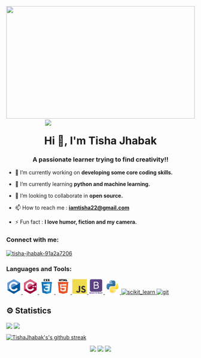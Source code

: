 <img align="centre" width="100%" height="300" src="https://media.buzzle.com/media/images-en/photos/astronomy/1200-39389686-leo-constellation-in-deep-space.jpg">
<img align="right" width=400 src="https://cdn.dribbble.com/users/2646423/screenshots/5507196/computer.gif">

<h1 align="center">Hi 👋, I'm Tisha Jhabak</h1>
<h3 align="center">A passionate learner trying to find creativity!!</h3>

- 🔭 I’m currently working on **developing some core coding skills.**

- 🌱 I’m currently learning **python and machine learning.**

- 👯 I’m looking to collaborate in **open source.**

- 📫 How to reach me :  **iamtisha22@gmail.com**

- ⚡ Fun fact :  **I love humor, fiction and my camera.**

<h3 align="left">Connect with me:</h3>
<p align="left">
<a href="https://linkedin.com/in/tisha-jhabak-91a2a7206" target="blank"><img align="center" src="https://raw.githubusercontent.com/rahuldkjain/github-profile-readme-generator/master/src/images/icons/Social/linked-in-alt.svg" alt="tisha-jhabak-91a2a7206" height="30" width="40" /></a>
</p>

<h3 align="left">Languages and Tools:</h3>
<p align="left"> <a href="https://www.cprogramming.com/" target="_blank"> <img src="https://raw.githubusercontent.com/devicons/devicon/master/icons/c/c-original.svg" alt="c" width="40" height="40"/> </a> <a href="https://www.w3schools.com/cpp/" target="_blank"> <img src="https://raw.githubusercontent.com/devicons/devicon/master/icons/cplusplus/cplusplus-original.svg" alt="cplusplus" width="40" height="40"/> </a> <a href="https://www.w3schools.com/css/" target="_blank"> <img src="https://raw.githubusercontent.com/devicons/devicon/master/icons/css3/css3-original-wordmark.svg" alt="css3" width="40" height="40"/> </a> <a href="https://www.w3.org/html/" target="_blank"> <img src="https://raw.githubusercontent.com/devicons/devicon/master/icons/html5/html5-original-wordmark.svg" alt="html5" width="40" height="40"/> </a> <a href="https://developer.mozilla.org/en-US/docs/Web/JavaScript" target="_blank"> <img src="https://raw.githubusercontent.com/devicons/devicon/master/icons/javascript/javascript-original.svg" alt="javascript" width="40" height="40"/> </a> <a href="https://getbootstrap.com" target="_blank"> <img src="https://raw.githubusercontent.com/devicons/devicon/master/icons/bootstrap/bootstrap-plain-wordmark.svg" alt="bootstrap" width="40" height="40"/> </a> <a href="https://www.python.org" target="_blank"> <img src="https://raw.githubusercontent.com/devicons/devicon/master/icons/python/python-original.svg" alt="python" width="40" height="40"/> </a> <a href="https://scikit-learn.org/" target="_blank"> <img src="https://upload.wikimedia.org/wikipedia/commons/0/05/Scikit_learn_logo_small.svg" alt="scikit_learn" width="40" height="40"/> <a href="https://git-scm.com/" target="_blank"> <img src="https://www.vectorlogo.zone/logos/git-scm/git-scm-icon.svg" alt="git" width="40" height="40"/> </a>  </p>

## ⚙ Statistics
<img align="center" src="https://activity-graph.herokuapp.com/graph?username=TishaJhabak1014&theme=react-dark&hide_border=true"/>
  
   <img align='center' src="https://github-readme-stats.vercel.app/api?username=TishaJhabak1014&show_icons=true&theme=tokyonight">
<!-- <img align='center' src="https://visitor-badge.glitch.me/badge?page_id=TishaJhabak1014.visitor-badge"> -->
<!-- ![Tisha's GitHub stats](https://github-readme-stats.vercel.app/api?username=TishaJhabak1014&show_icons=true&theme=radical)  -->
  
<!-- [![Tisha's top languages](https://github-readme-stats.vercel.app/api/top-langs/?username=TishaJhabak1014&theme=blue-green)](https://github.com/TishaJhabak1014/github-readme-stats) -->

[![TishaJhabak's's github streak](https://github-readme-streak-stats.herokuapp.com/?user=TishaJhabak1014&theme=blue-green)](https://github.com/TishaJhabak1014/github-readme-streak-stats)
<p align="center">
    <a href="https://github.com/" alt="">
        <img src="https://img.shields.io/badge/--181717?logo=github&logoColor=ffffff" /></a>
    <a href="https://github.com/ellerbrock/open-source-badges/" alt="">
        <img src="https://badges.frapsoft.com/os/v2/open-source.png?v=103)" /></a>
    <a href="http://git-scm.com/" alt="Sponsors on Open Collective">
        <img src="https://img.shields.io/badge/--F05032?logo=git&logoColor=ffffff" /></a>
</p>
